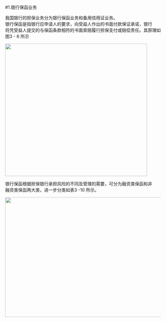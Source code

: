#1.银行保函业务
<p>我国银行的担保业务分为银行保函业务和备用信用证业务。
      <br />
    银行保函是指银行应申请人的要求，向受益人作出的书面付款保证承诺，银行<br />
    将凭受益人提交的与保函条款相符的书面索赔履行担保支付或赔偿责任。其原理如<br />
  图3 - 6 所示</p>
    <p><img src="http://i.teamkn.com/i/fcvXeMs8.png" width="459" height="428" /></p>
    <p>银行保函根据担保银行承担风险的不同及管理的需要，可分为融资类保函和非<br />
    融资类保函两大类，进一步分类如表3 -10 所示。</p>
    <p><img src="http://i.teamkn.com/i/lh5JS4FW.png" width="547" height="387" /></p>